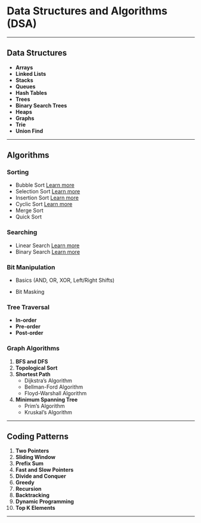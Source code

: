 # Data Structures and Algorithms (DSA)

---

##  Data Structures

- **Arrays** 
- **Linked Lists**
- **Stacks**
- **Queues**
- **Hash Tables**
- **Trees**
- **Binary Search Trees**
- **Heaps**
- **Graphs**
- **Trie**
- **Union Find**

---

##  Algorithms

### Sorting
- Bubble Sort [Learn more](./SortingAlgorithms/BubbleSort.java) 
- Selection Sort [Learn more](./SortingAlgorithms/SelectionSort.java)
- Insertion Sort [Learn more](./SortingAlgorithms/InsertionSort.java)
- Cyclic Sort [Learn more](./SortingAlgorithms/CyclicSort.java)
- Merge Sort
- Quick Sort

### Searching
- Linear Search [Learn more](./SearchingAlgorithms/LinearSearch.java)
- Binary Search [Learn more](./SearchingAlgorithms/BinarySearch.java)

### Bit Manipulation
- Basics (AND, OR, XOR, Left/Right Shifts)

- Bit Masking

### Tree Traversal
- **In-order**
- **Pre-order**
- **Post-order**

### Graph Algorithms
1. **BFS and DFS**
2. **Topological Sort**
3. **Shortest Path**
    - Dijkstra’s Algorithm
    - Bellman-Ford Algorithm
    - Floyd-Warshall Algorithm
4. **Minimum Spanning Tree**
    - Prim’s Algorithm
    - Kruskal’s Algorithm

---

## Coding Patterns

1. **Two Pointers**
2. **Sliding Window**
3. **Prefix Sum**
4. **Fast and Slow Pointers**
5. **Divide and Conquer**
6. **Greedy**
7. **Recursion**
8. **Backtracking**
9. **Dynamic Programming**
10. **Top K Elements**

---
